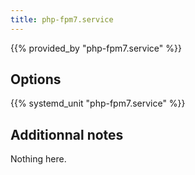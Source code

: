 ```yaml
---
title: php-fpm7.service
---
```


{{% provided_by "php-fpm7.service" %}}

## Options

{{% systemd_unit "php-fpm7.service" %}}

## Additionnal notes

Nothing here.